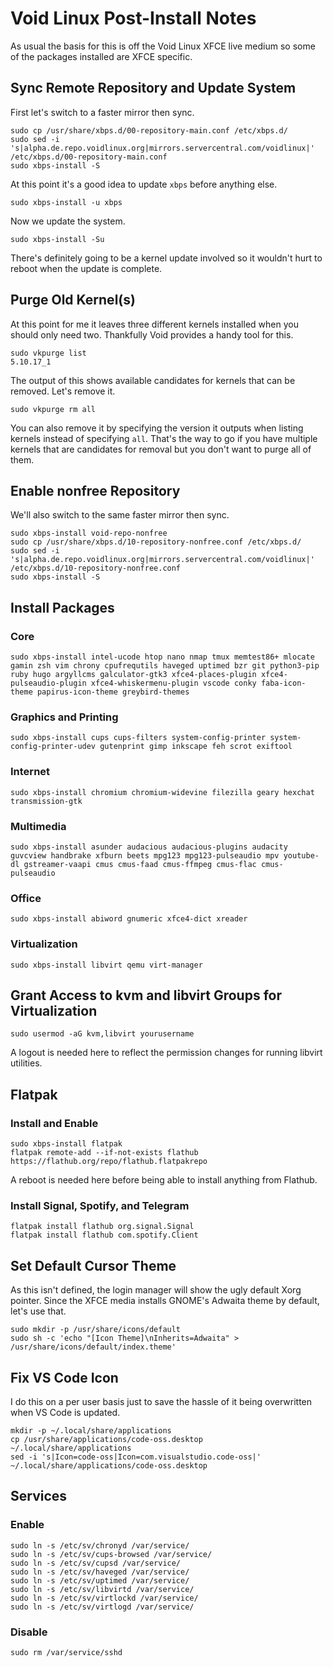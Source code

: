 # Void Linux Post-Install Notes

As usual the basis for this is off the Void Linux XFCE live medium so some of
the packages installed are XFCE specific.

## Sync Remote Repository and Update System

First let's switch to a faster mirror then sync.

```console
sudo cp /usr/share/xbps.d/00-repository-main.conf /etc/xbps.d/
sudo sed -i 's|alpha.de.repo.voidlinux.org|mirrors.servercentral.com/voidlinux|' /etc/xbps.d/00-repository-main.conf
sudo xbps-install -S
```

At this point it's a good idea to update `xbps` before anything else.

```console
sudo xbps-install -u xbps
```

Now we update the system.

```console
sudo xbps-install -Su
```

There's definitely going to be a kernel update involved so it wouldn't hurt to
reboot when the update is complete.

## Purge Old Kernel(s)

At this point for me it leaves three different kernels installed when you
should only need two. Thankfully Void provides a handy tool for this.

```console
sudo vkpurge list
5.10.17_1
```

The output of this shows available candidates for kernels that can be removed.
Let's remove it.

```console
sudo vkpurge rm all
```

You can also remove it by specifying the version it outputs when listing
kernels instead of specifying `all`. That's the way to go if you have
multiple kernels that are candidates for removal but you don't want to purge
all of them.

## Enable nonfree Repository

We'll also switch to the same faster mirror then sync.

```console
sudo xbps-install void-repo-nonfree
sudo cp /usr/share/xbps.d/10-repository-nonfree.conf /etc/xbps.d/
sudo sed -i 's|alpha.de.repo.voidlinux.org|mirrors.servercentral.com/voidlinux|' /etc/xbps.d/10-repository-nonfree.conf
sudo xbps-install -S
```

## Install Packages

### Core

```console
sudo xbps-install intel-ucode htop nano nmap tmux memtest86+ mlocate gamin zsh vim chrony cpufrequtils haveged uptimed bzr git python3-pip ruby hugo argyllcms galculator-gtk3 xfce4-places-plugin xfce4-pulseaudio-plugin xfce4-whiskermenu-plugin vscode conky faba-icon-theme papirus-icon-theme greybird-themes
```

### Graphics and Printing

```console
sudo xbps-install cups cups-filters system-config-printer system-config-printer-udev gutenprint gimp inkscape feh scrot exiftool 
```

### Internet

```console
sudo xbps-install chromium chromium-widevine filezilla geary hexchat transmission-gtk
```

### Multimedia

```console
sudo xbps-install asunder audacious audacious-plugins audacity guvcview handbrake xfburn beets mpg123 mpg123-pulseaudio mpv youtube-dl gstreamer-vaapi cmus cmus-faad cmus-ffmpeg cmus-flac cmus-pulseaudio
```

### Office

```console
sudo xbps-install abiword gnumeric xfce4-dict xreader
```

### Virtualization

```console
sudo xbps-install libvirt qemu virt-manager
```

## Grant Access to kvm and libvirt Groups for Virtualization

```console
sudo usermod -aG kvm,libvirt yourusername
```

A logout is needed here to reflect the permission changes for running libvirt
utilities.

## Flatpak

### Install and Enable

```console
sudo xbps-install flatpak
flatpak remote-add --if-not-exists flathub https://flathub.org/repo/flathub.flatpakrepo
```

A reboot is needed here before being able to install anything from Flathub.

### Install Signal, Spotify, and Telegram

```console
flatpak install flathub org.signal.Signal
flatpak install flathub com.spotify.Client
```

## Set Default Cursor Theme

As this isn't defined, the login manager will show the ugly default Xorg
pointer. Since the XFCE media installs GNOME's Adwaita theme by default, let's
use that.

```console
sudo mkdir -p /usr/share/icons/default
sudo sh -c 'echo "[Icon Theme]\nInherits=Adwaita" > /usr/share/icons/default/index.theme'
```

## Fix VS Code Icon

I do this on a per user basis just to save the hassle of it being overwritten
when VS Code is updated.

```console
mkdir -p ~/.local/share/applications
cp /usr/share/applications/code-oss.desktop ~/.local/share/applications
sed -i 's|Icon=code-oss|Icon=com.visualstudio.code-oss|' ~/.local/share/applications/code-oss.desktop
```

## Services

### Enable

```console
sudo ln -s /etc/sv/chronyd /var/service/
sudo ln -s /etc/sv/cups-browsed /var/service/
sudo ln -s /etc/sv/cupsd /var/service/
sudo ln -s /etc/sv/haveged /var/service/
sudo ln -s /etc/sv/uptimed /var/service/
sudo ln -s /etc/sv/libvirtd /var/service/
sudo ln -s /etc/sv/virtlockd /var/service/
sudo ln -s /etc/sv/virtlogd /var/service/
```

### Disable

```console
sudo rm /var/service/sshd
```
